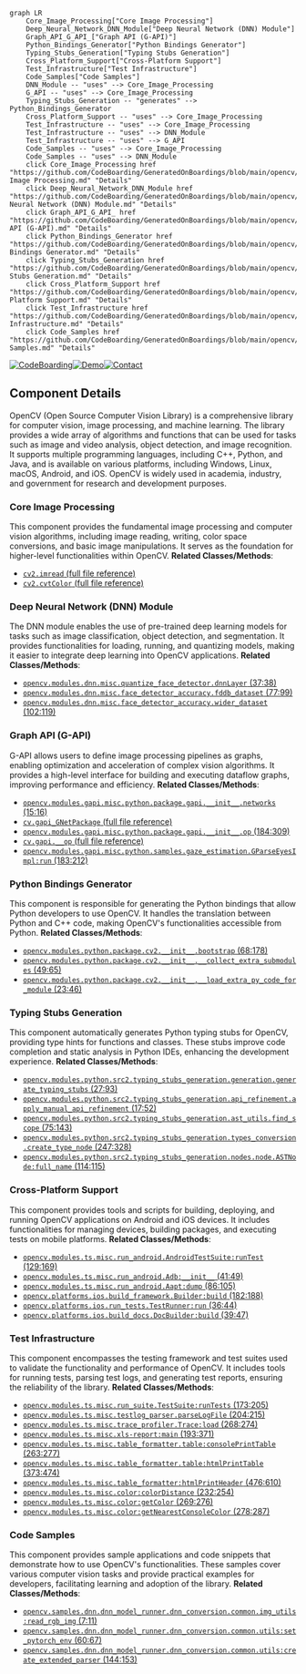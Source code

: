 ```mermaid
graph LR
    Core_Image_Processing["Core Image Processing"]
    Deep_Neural_Network_DNN_Module["Deep Neural Network (DNN) Module"]
    Graph_API_G_API_["Graph API (G-API)"]
    Python_Bindings_Generator["Python Bindings Generator"]
    Typing_Stubs_Generation["Typing Stubs Generation"]
    Cross_Platform_Support["Cross-Platform Support"]
    Test_Infrastructure["Test Infrastructure"]
    Code_Samples["Code Samples"]
    DNN_Module -- "uses" --> Core_Image_Processing
    G_API -- "uses" --> Core_Image_Processing
    Typing_Stubs_Generation -- "generates" --> Python_Bindings_Generator
    Cross_Platform_Support -- "uses" --> Core_Image_Processing
    Test_Infrastructure -- "uses" --> Core_Image_Processing
    Test_Infrastructure -- "uses" --> DNN_Module
    Test_Infrastructure -- "uses" --> G_API
    Code_Samples -- "uses" --> Core_Image_Processing
    Code_Samples -- "uses" --> DNN_Module
    click Core_Image_Processing href "https://github.com/CodeBoarding/GeneratedOnBoardings/blob/main/opencv/Core Image Processing.md" "Details"
    click Deep_Neural_Network_DNN_Module href "https://github.com/CodeBoarding/GeneratedOnBoardings/blob/main/opencv/Deep Neural Network (DNN) Module.md" "Details"
    click Graph_API_G_API_ href "https://github.com/CodeBoarding/GeneratedOnBoardings/blob/main/opencv/Graph API (G-API).md" "Details"
    click Python_Bindings_Generator href "https://github.com/CodeBoarding/GeneratedOnBoardings/blob/main/opencv/Python Bindings Generator.md" "Details"
    click Typing_Stubs_Generation href "https://github.com/CodeBoarding/GeneratedOnBoardings/blob/main/opencv/Typing Stubs Generation.md" "Details"
    click Cross_Platform_Support href "https://github.com/CodeBoarding/GeneratedOnBoardings/blob/main/opencv/Cross-Platform Support.md" "Details"
    click Test_Infrastructure href "https://github.com/CodeBoarding/GeneratedOnBoardings/blob/main/opencv/Test Infrastructure.md" "Details"
    click Code_Samples href "https://github.com/CodeBoarding/GeneratedOnBoardings/blob/main/opencv/Code Samples.md" "Details"
```
[![CodeBoarding](https://img.shields.io/badge/Generated%20by-CodeBoarding-9cf?style=flat-square)](https://github.com/CodeBoarding/GeneratedOnBoardings)[![Demo](https://img.shields.io/badge/Try%20our-Demo-blue?style=flat-square)](https://www.codeboarding.org/demo)[![Contact](https://img.shields.io/badge/Contact%20us%20-%20codeboarding@gmail.com-lightgrey?style=flat-square)](mailto:codeboarding@gmail.com)

## Component Details

OpenCV (Open Source Computer Vision Library) is a comprehensive library for computer vision, image processing, and machine learning. The library provides a wide array of algorithms and functions that can be used for tasks such as image and video analysis, object detection, and image recognition. It supports multiple programming languages, including C++, Python, and Java, and is available on various platforms, including Windows, Linux, macOS, Android, and iOS. OpenCV is widely used in academia, industry, and government for research and development purposes.

### Core Image Processing
This component provides the fundamental image processing and computer vision algorithms, including image reading, writing, color space conversions, and basic image manipulations. It serves as the foundation for higher-level functionalities within OpenCV.
**Related Classes/Methods**:

- <a href="https://github.com/opencv/opencv/blob/master/modules/python/package/cv2/load_config_py2.py#LNone-LNone" target="_blank" rel="noopener noreferrer">`cv2.imread` (full file reference)</a>
- <a href="https://github.com/opencv/opencv/blob/master/modules/python/package/cv2/load_config_py2.py#LNone-LNone" target="_blank" rel="noopener noreferrer">`cv2.cvtColor` (full file reference)</a>


### Deep Neural Network (DNN) Module
The DNN module enables the use of pre-trained deep learning models for tasks such as image classification, object detection, and segmentation. It provides functionalities for loading, running, and quantizing models, making it easier to integrate deep learning into OpenCV applications.
**Related Classes/Methods**:

- <a href="https://github.com/opencv/opencv/blob/master/modules/dnn/misc/quantize_face_detector.py#L37-L38" target="_blank" rel="noopener noreferrer">`opencv.modules.dnn.misc.quantize_face_detector.dnnLayer` (37:38)</a>
- <a href="https://github.com/opencv/opencv/blob/master/modules/dnn/misc/face_detector_accuracy.py#L77-L99" target="_blank" rel="noopener noreferrer">`opencv.modules.dnn.misc.face_detector_accuracy.fddb_dataset` (77:99)</a>
- <a href="https://github.com/opencv/opencv/blob/master/modules/dnn/misc/face_detector_accuracy.py#L102-L119" target="_blank" rel="noopener noreferrer">`opencv.modules.dnn.misc.face_detector_accuracy.wider_dataset` (102:119)</a>


### Graph API (G-API)
G-API allows users to define image processing pipelines as graphs, enabling optimization and acceleration of complex vision algorithms. It provides a high-level interface for building and executing dataflow graphs, improving performance and efficiency.
**Related Classes/Methods**:

- <a href="https://github.com/opencv/opencv/blob/master/modules/gapi/misc/python/package/gapi/__init__.py#L15-L16" target="_blank" rel="noopener noreferrer">`opencv.modules.gapi.misc.python.package.gapi.__init__.networks` (15:16)</a>
- <a href="https://github.com/opencv/opencv/blob/master/apps/python_app_test.py#LNone-LNone" target="_blank" rel="noopener noreferrer">`cv.gapi_GNetPackage` (full file reference)</a>
- <a href="https://github.com/opencv/opencv/blob/master/modules/gapi/misc/python/package/gapi/__init__.py#L184-L309" target="_blank" rel="noopener noreferrer">`opencv.modules.gapi.misc.python.package.gapi.__init__.op` (184:309)</a>
- <a href="https://github.com/opencv/opencv/blob/master/apps/python_app_test.py#LNone-LNone" target="_blank" rel="noopener noreferrer">`cv.gapi.__op` (full file reference)</a>
- <a href="https://github.com/opencv/opencv/blob/master/modules/gapi/misc/python/samples/gaze_estimation.py#L183-L212" target="_blank" rel="noopener noreferrer">`opencv.modules.gapi.misc.python.samples.gaze_estimation.GParseEyesImpl:run` (183:212)</a>


### Python Bindings Generator
This component is responsible for generating the Python bindings that allow Python developers to use OpenCV. It handles the translation between Python and C++ code, making OpenCV's functionalities accessible from Python.
**Related Classes/Methods**:

- <a href="https://github.com/opencv/opencv/blob/master/modules/python/package/cv2/__init__.py#L68-L178" target="_blank" rel="noopener noreferrer">`opencv.modules.python.package.cv2.__init__.bootstrap` (68:178)</a>
- <a href="https://github.com/opencv/opencv/blob/master/modules/python/package/cv2/__init__.py#L49-L65" target="_blank" rel="noopener noreferrer">`opencv.modules.python.package.cv2.__init__.__collect_extra_submodules` (49:65)</a>
- <a href="https://github.com/opencv/opencv/blob/master/modules/python/package/cv2/__init__.py#L23-L46" target="_blank" rel="noopener noreferrer">`opencv.modules.python.package.cv2.__init__.__load_extra_py_code_for_module` (23:46)</a>


### Typing Stubs Generation
This component automatically generates Python typing stubs for OpenCV, providing type hints for functions and classes. These stubs improve code completion and static analysis in Python IDEs, enhancing the development experience.
**Related Classes/Methods**:

- <a href="https://github.com/opencv/opencv/blob/master/modules/python/src2/typing_stubs_generation/generation.py#L27-L93" target="_blank" rel="noopener noreferrer">`opencv.modules.python.src2.typing_stubs_generation.generation.generate_typing_stubs` (27:93)</a>
- <a href="https://github.com/opencv/opencv/blob/master/modules/python/src2/typing_stubs_generation/api_refinement.py#L17-L52" target="_blank" rel="noopener noreferrer">`opencv.modules.python.src2.typing_stubs_generation.api_refinement.apply_manual_api_refinement` (17:52)</a>
- <a href="https://github.com/opencv/opencv/blob/master/modules/python/src2/typing_stubs_generation/ast_utils.py#L75-L143" target="_blank" rel="noopener noreferrer">`opencv.modules.python.src2.typing_stubs_generation.ast_utils.find_scope` (75:143)</a>
- <a href="https://github.com/opencv/opencv/blob/master/modules/python/src2/typing_stubs_generation/types_conversion.py#L247-L328" target="_blank" rel="noopener noreferrer">`opencv.modules.python.src2.typing_stubs_generation.types_conversion.create_type_node` (247:328)</a>
- <a href="https://github.com/opencv/opencv/blob/master/modules/python/src2/typing_stubs_generation/nodes/node.py#L114-L115" target="_blank" rel="noopener noreferrer">`opencv.modules.python.src2.typing_stubs_generation.nodes.node.ASTNode:full_name` (114:115)</a>


### Cross-Platform Support
This component provides tools and scripts for building, deploying, and running OpenCV applications on Android and iOS devices. It includes functionalities for managing devices, building packages, and executing tests on mobile platforms.
**Related Classes/Methods**:

- <a href="https://github.com/opencv/opencv/blob/master/modules/ts/misc/run_android.py#L129-L169" target="_blank" rel="noopener noreferrer">`opencv.modules.ts.misc.run_android.AndroidTestSuite:runTest` (129:169)</a>
- <a href="https://github.com/opencv/opencv/blob/master/modules/ts/misc/run_android.py#L41-L49" target="_blank" rel="noopener noreferrer">`opencv.modules.ts.misc.run_android.Adb:__init__` (41:49)</a>
- <a href="https://github.com/opencv/opencv/blob/master/modules/ts/misc/run_android.py#L86-L105" target="_blank" rel="noopener noreferrer">`opencv.modules.ts.misc.run_android.Aapt:dump` (86:105)</a>
- <a href="https://github.com/opencv/opencv/blob/master/platforms/ios/build_framework.py#L182-L188" target="_blank" rel="noopener noreferrer">`opencv.platforms.ios.build_framework.Builder:build` (182:188)</a>
- <a href="https://github.com/opencv/opencv/blob/master/platforms/ios/run_tests.py#L36-L44" target="_blank" rel="noopener noreferrer">`opencv.platforms.ios.run_tests.TestRunner:run` (36:44)</a>
- <a href="https://github.com/opencv/opencv/blob/master/platforms/ios/build_docs.py#L39-L47" target="_blank" rel="noopener noreferrer">`opencv.platforms.ios.build_docs.DocBuilder:build` (39:47)</a>


### Test Infrastructure
This component encompasses the testing framework and test suites used to validate the functionality and performance of OpenCV. It includes tools for running tests, parsing test logs, and generating test reports, ensuring the reliability of the library.
**Related Classes/Methods**:

- <a href="https://github.com/opencv/opencv/blob/master/modules/ts/misc/run_suite.py#L173-L205" target="_blank" rel="noopener noreferrer">`opencv.modules.ts.misc.run_suite.TestSuite:runTests` (173:205)</a>
- <a href="https://github.com/opencv/opencv/blob/master/modules/ts/misc/testlog_parser.py#L204-L215" target="_blank" rel="noopener noreferrer">`opencv.modules.ts.misc.testlog_parser.parseLogFile` (204:215)</a>
- <a href="https://github.com/opencv/opencv/blob/master/modules/ts/misc/trace_profiler.py#L268-L274" target="_blank" rel="noopener noreferrer">`opencv.modules.ts.misc.trace_profiler.Trace:load` (268:274)</a>
- <a href="https://github.com/opencv/opencv/blob/master/modules/ts/misc/xls-report.py#L193-L371" target="_blank" rel="noopener noreferrer">`opencv.modules.ts.misc.xls-report:main` (193:371)</a>
- <a href="https://github.com/opencv/opencv/blob/master/modules/ts/misc/table_formatter.py#L263-L277" target="_blank" rel="noopener noreferrer">`opencv.modules.ts.misc.table_formatter.table:consolePrintTable` (263:277)</a>
- <a href="https://github.com/opencv/opencv/blob/master/modules/ts/misc/table_formatter.py#L373-L474" target="_blank" rel="noopener noreferrer">`opencv.modules.ts.misc.table_formatter.table:htmlPrintTable` (373:474)</a>
- <a href="https://github.com/opencv/opencv/blob/master/modules/ts/misc/table_formatter.py#L476-L610" target="_blank" rel="noopener noreferrer">`opencv.modules.ts.misc.table_formatter:htmlPrintHeader` (476:610)</a>
- <a href="https://github.com/opencv/opencv/blob/master/modules/ts/misc/color.py#L232-L254" target="_blank" rel="noopener noreferrer">`opencv.modules.ts.misc.color:colorDistance` (232:254)</a>
- <a href="https://github.com/opencv/opencv/blob/master/modules/ts/misc/color.py#L269-L276" target="_blank" rel="noopener noreferrer">`opencv.modules.ts.misc.color:getColor` (269:276)</a>
- <a href="https://github.com/opencv/opencv/blob/master/modules/ts/misc/color.py#L278-L287" target="_blank" rel="noopener noreferrer">`opencv.modules.ts.misc.color:getNearestConsoleColor` (278:287)</a>


### Code Samples
This component provides sample applications and code snippets that demonstrate how to use OpenCV's functionalities. These samples cover various computer vision tasks and provide practical examples for developers, facilitating learning and adoption of the library.
**Related Classes/Methods**:

- <a href="https://github.com/opencv/opencv/blob/master/samples/dnn/dnn_model_runner/dnn_conversion/common/img_utils.py#L7-L11" target="_blank" rel="noopener noreferrer">`opencv.samples.dnn.dnn_model_runner.dnn_conversion.common.img_utils:read_rgb_img` (7:11)</a>
- <a href="https://github.com/opencv/opencv/blob/master/samples/dnn/dnn_model_runner/dnn_conversion/common/utils.py#L60-L67" target="_blank" rel="noopener noreferrer">`opencv.samples.dnn.dnn_model_runner.dnn_conversion.common.utils:set_pytorch_env` (60:67)</a>
- <a href="https://github.com/opencv/opencv/blob/master/samples/dnn/dnn_model_runner/dnn_conversion/common/utils.py#L144-L153" target="_blank" rel="noopener noreferrer">`opencv.samples.dnn.dnn_model_runner.dnn_conversion.common.utils:create_extended_parser` (144:153)</a>